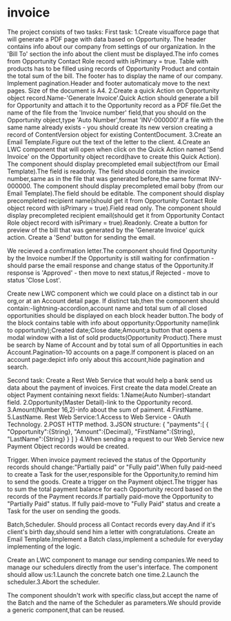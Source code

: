 # invoice
The project consists of two tasks: First task: 1.Create visualforce page that will generate a PDF page with data based on Opportunity. The header contains info about our company from settings of our organization. In the 'Bill To' section the info about the client must be displayed.The info comes from Opportunity Contact Role record with isPrimary = true. Table with products has to be filled using records of Opportunity Product and contain the total sum of the bill. The footer has to display the name of our company. Implement pagination.Header and footer automaticaly move to the next pages. Size of the document is A4. 2.Create a quick Action on Opportunity object record.Name-'Generate Invoice'.Quick Action should generate a bill for Opportunity and attach it to the Opportunity record as a PDF file.Get the name of the file from the 'Invoice number' field,that you should on the Opportunity object,type 'Auto Number',format 'INV-000000'.If a file with the same name already exists - you should create its new version creating a record of ContentVersion object for existing ContentDocument. 3.Create an Email Template.Figure out the text of the letter to the client. 4.Create an LWC component that will open when click on the Quick Action named 'Send Invoice' on the Opportunity object record(have to create this Quick Action). The component should display precompleted email subject(from our Email Template).The field is readonly. The field should contain the invoice number,same as in the file that was generated before,the same format INV-000000. The component should display precompleted email boby (from our Email Template).The field should be editable. The component should display precompleted recipient name(should get it from Opportunity Contact Role object record with isPrimary = true).Field read only. The component should display precompleted recipient email(should get it from Opportunity Contact Role object record with isPrimary = true).Readonly. Create a button for preview of the bill that was generated by the 'Generate Invoice' quick action. Create a 'Send' button for sending the email.

We recieved a confirmation letter.The component should find Opportunity by the Invoice number.If the Opportunity is still waiting for confirmation - should parse the email response and change status of the Opportunity.If response is 'Approved' - then move to next status,if Rejected - move to status 'Close Lost'.

Create new LWC component which we could place on a distinct tab in our org,or at an Account detail page. If distinct tab,then the component should contain:-lightning-accordion,account name and total sum of all closed opportunities should be displayed on each block header button.The body of the block contains table with info about opportunity:Opportunity name(link to opportunity);Created date;Close date;Amount;a button that opens a modal window with a list of sold products(Opportunity Product).There must be search by Name of Account and by total sum of all Opportunities in each Account.Pagination-10 accounts on a page.If component is placed on an account page:depict info only about this account,hide pagination and search.

Second task: Create a Rest Web Service that would help a bank send us data about the payment of invoices. First create the data model.Create an object Payment containing nexxt fields: 1.Name(Auto Number)-standart field. 2.Opportunity(Master Detail)-link to the Opportunity record. 3.Amount(Number 16,2)-info about the sum of paiment. 4.FirstName. 5.LastName. Rest Web Service:1.Access to Web Service - OAuth Technology. 2.POST HTTP method. 3.JSON structure: { "payments":[ { "Opportunity":{String}, "Amount":{Decimal}, "FirstName":{String}, "LastName":{String} } ] } 4.When sending a request to our Web Service new Payment Object records would be created.

Trigger. When invoice payment recieved the status of the Opportunity records should change:"Partially paid" or "Fully paid".When fully paid-need to create a Task for the user,responsible for the Opportunity,to remind him to send the goods. Create a trigger on the Payment object.The trigger has to sum the total payment balance for each Opportunity record based on the records of the Payment records.If partially paid-move the Opportunity to "Partially Paid" status. If fully paid-move to "Fully Paid" status and create a Task for the user on sending the goods.

Batch,Scheduler.
Should process all Contact records every day.And if it's client's birth day,should send him a letter with congratulations.
Create an Email Template.Implement a Batch class,implement a schedule for everyday implementing of the logic.

Create an LWC component to manage our sending companies.We need to manage our schedulers directly from the user's interface.
The component should allow us:1.Launch the concrete batch one time.2.Launch the scheduler.3.Abort the scheduler.

The component shouldn't work with specific class,but accept the name of the Batch and the name of the Scheduler 
as parameters.We should provide a generic component,that can be reused.
